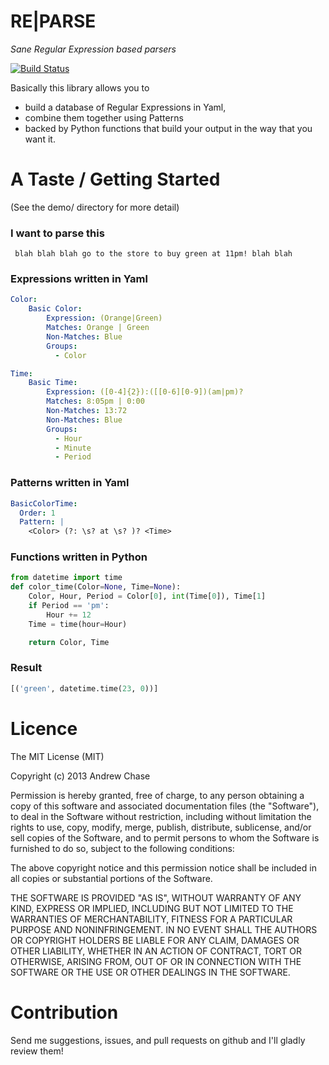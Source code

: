 RE|PARSE
=====
*Sane Regular Expression based parsers*

[![Build Status](https://travis-ci.org/asperous/reparse.png?branch=master)](https://travis-ci.org/asperous/reparse)

Basically this library allows you to
 - build a database of Regular Expressions in Yaml,
 - combine them together using Patterns
 - backed by Python functions that build your output in the way that you want it.

# A Taste / Getting Started
(See the demo/ directory for more detail)

### I want to parse this

     blah blah blah go to the store to buy green at 11pm! blah blah

### Expressions written in Yaml
```yaml
Color:
    Basic Color:
        Expression: (Orange|Green)
        Matches: Orange | Green
        Non-Matches: Blue
        Groups:
          - Color

Time:
    Basic Time:
        Expression: ([0-4]{2}):([[0-6][0-9])(am|pm)?
        Matches: 8:05pm | 0:00
        Non-Matches: 13:72
        Non-Matches: Blue
        Groups:
          - Hour
          - Minute
          - Period
```

### Patterns written in Yaml
```yaml
BasicColorTime:
  Order: 1
  Pattern: |
    <Color> (?: \s? at \s? )? <Time>
```

### Functions written in Python
```python
from datetime import time
def color_time(Color=None, Time=None):
    Color, Hour, Period = Color[0], int(Time[0]), Time[1]
    if Period == 'pm':
        Hour += 12
    Time = time(hour=Hour)

    return Color, Time
```

### Result
```python
[('green', datetime.time(23, 0))]
```

# Licence

The MIT License (MIT)

Copyright (c) 2013 Andrew Chase

Permission is hereby granted, free of charge, to any person obtaining a copy of
this software and associated documentation files (the "Software"), to deal in
the Software without restriction, including without limitation the rights to
use, copy, modify, merge, publish, distribute, sublicense, and/or sell copies of
the Software, and to permit persons to whom the Software is furnished to do so,
subject to the following conditions:

The above copyright notice and this permission notice shall be included in all
copies or substantial portions of the Software.

THE SOFTWARE IS PROVIDED "AS IS", WITHOUT WARRANTY OF ANY KIND, EXPRESS OR
IMPLIED, INCLUDING BUT NOT LIMITED TO THE WARRANTIES OF MERCHANTABILITY, FITNESS
FOR A PARTICULAR PURPOSE AND NONINFRINGEMENT. IN NO EVENT SHALL THE AUTHORS OR
COPYRIGHT HOLDERS BE LIABLE FOR ANY CLAIM, DAMAGES OR OTHER LIABILITY, WHETHER
IN AN ACTION OF CONTRACT, TORT OR OTHERWISE, ARISING FROM, OUT OF OR IN
CONNECTION WITH THE SOFTWARE OR THE USE OR OTHER DEALINGS IN THE SOFTWARE.

# Contribution

Send me suggestions, issues, and pull requests on github and I'll gladly review them!